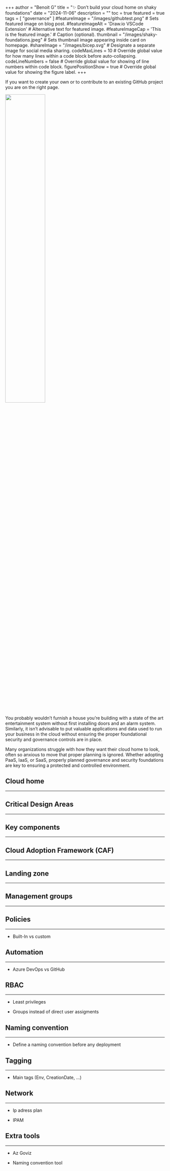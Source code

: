 +++
author = "Benoit G"
title = "✨ Don’t build your cloud home on shaky foundations"
date = "2024-11-06"
description = ""
toc = true
featured = true
tags = [
    "governance"
]
#featureImage = "/images/githubtest.png" # Sets featured image on blog post.
#featureImageAlt = 'Draw.io VSCode Extension' # Alternative text for featured image.
#featureImageCap = 'This is the featured image.' # Caption (optional).
thumbnail = "/images/shaky-foundations.jpeg" # Sets thumbnail image appearing inside card on homepage.
#shareImage = "/images/bicep.svg" # Designate a separate image for social media sharing.
codeMaxLines = 10 # Override global value for how many lines within a code block before auto-collapsing.
codeLineNumbers = false # Override global value for showing of line numbers within code block.
figurePositionShow = true # Override global value for showing the figure label.
+++

If you want to create your own or to contribute to an existing GitHub project you are on the right page.
<!--more-->

<img src="/images/shaky-foundations.jpeg" width="50%" height="50%">

You probably wouldn’t furnish a house you’re building with a state of the art entertainment system without first installing doors and an alarm system. Similarly, it isn’t advisable to put valuable applications and data used to run your business in the cloud without ensuring the proper foundational security and governance controls are in place.

Many organizations struggle with how they want their cloud home to look, often so anxious to move that proper planning is ignored. Whether adopting PaaS, IaaS, or SaaS, properly planned governance and security foundations are key to ensuring a protected and controlled environment.

## Cloud home
---

## Critical Design Areas
---

## Key components
---

## Cloud Adoption Framework (CAF)
---

## Landing zone
---

## Management groups
---

## Policies
---

- Built-In vs custom

## Automation
---

- Azure DevOps vs GitHub

## RBAC
---

- Least privileges

- Groups instead of direct user assigments

## Naming convention
---

- Define a naming convention before any deployment

## Tagging
---

- Main tags (Env, CreationDate, ...)

## Network
---

- Ip adress plan

- IPAM

## Extra tools
---

- Az Goviz

- Naming convention tool